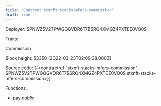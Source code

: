 ```yaml
---
title: "Contract stxnft-stacks-mfers-commission"
draft: true
---
```

Deployer: SPNWZ5V2TPWGQGVDR6T7B6RQ4XMGZ4PXTEE0VQ0S

Traits:
 
Commission


Block height: 53350 (2022-03-23T02:09:38.000Z)

Source code: {{<contractref "stxnft-stacks-mfers-commission" SPNWZ5V2TPWGQGVDR6T7B6RQ4XMGZ4PXTEE0VQ0S stxnft-stacks-mfers-commission>}}

Functions:

* pay _public_
